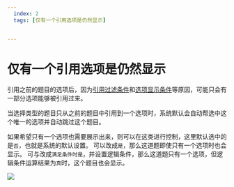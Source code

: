 ```yaml
---
  index: 2
  tags: [仅有一个引用选项是仍然显示]


---
```


# 仅有一个引用选项是仍然显示

引用之前的题目的选项后，因为[引用过滤条件](../../16variable/11variableFilter.md)和[选项显示条件](../04optionAdvancedSetting/02displayCondition.md)等原因，可能只会有一部分选项能够被引用过来。

当选择类型的题目只从之前的题目中引用到一个选项时，系统默认会自动帮选中这个唯一的选项并自动跳过这个题目。

如果希望只有一个选项也需要展示出来，则可以在这类进行控制，这里默认选中的是`否`，也就是系统的默认设置。
可以改成`是`，那么这道题即使只有一个选项时也会显示。
可与改成`满足条件时是`，并设置逻辑条件，那么这道题只有一个选项，但逻辑条件运算结果为`真`时，这个题目也会显示。

<img src='./assets/07advancedSetting/single-ref-option.png'>